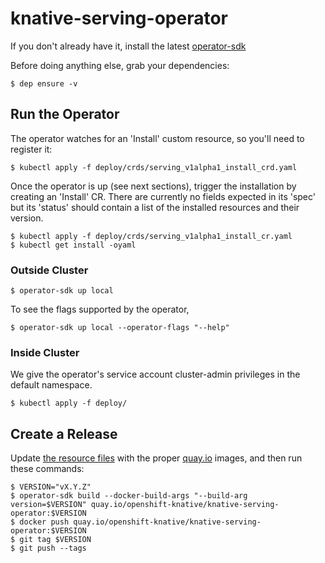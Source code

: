 # knative-serving-operator

If you don't already have it, install the latest
[operator-sdk](https://github.com/operator-framework/operator-sdk/)

Before doing anything else, grab your dependencies:

    $ dep ensure -v

## Run the Operator

The operator watches for an 'Install' custom resource, so you'll need
to register it:

    $ kubectl apply -f deploy/crds/serving_v1alpha1_install_crd.yaml

Once the operator is up (see next sections), trigger the installation
by creating an 'Install' CR. There are currently no fields expected in
its 'spec' but its 'status' should contain a list of the installed
resources and their version.

    $ kubectl apply -f deploy/crds/serving_v1alpha1_install_cr.yaml
    $ kubectl get install -oyaml

### Outside Cluster

    $ operator-sdk up local

To see the flags supported by the operator,

    $ operator-sdk up local --operator-flags "--help"

### Inside Cluster

We give the operator's service account cluster-admin privileges in the
default namespace.

    $ kubectl apply -f deploy/

## Create a Release

Update [the resource files](deploy/resources/) with the proper
[quay.io](https://quay.io/organization/openshift-knative) images, and
then run these commands:

    $ VERSION="vX.Y.Z"
    $ operator-sdk build --docker-build-args "--build-arg version=$VERSION" quay.io/openshift-knative/knative-serving-operator:$VERSION
    $ docker push quay.io/openshift-knative/knative-serving-operator:$VERSION
    $ git tag $VERSION
    $ git push --tags
